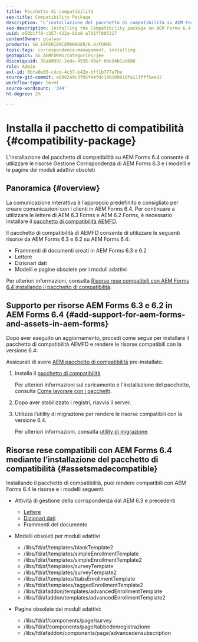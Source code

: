 ```yaml
---
title: Pacchetto di compatibilità
seo-title: Compatibility Package
description: 'L’installazione del pacchetto di compatibilità su AEM Forms 6.4 consente di utilizzare le risorse Gestione Corrispondenza di AEM Forms 6.3 e i modelli e le pagine dei moduli adattivi obsoleti '
seo-description: Installing the Compatibility package on AEM Forms 6.4 allows you to use the Correspondence Management assets from AEM Forms 6.3 and deprecated adaptive forms templates and pages
uuid: e50b1ff9-c357-422a-8da8-a791ff805317
contentOwner: gtalwar
products: SG_EXPERIENCEMANAGER/6.4/FORMS
topic-tags: correspondence-management, installing
geptopics: SG_AEMFORMS/categories/jee
discoiquuid: 38a80992-2eda-4535-89af-0de34b1a9686
role: Admin
exl-id: 0bfa0e65-c4cd-4c37-b42b-bff1b777a7be
source-git-commit: e608249c3f95f44fdc14b100910fa11ffff5ee32
workflow-type: tm+mt
source-wordcount: '344'
ht-degree: 2%

---
```


# Installa il pacchetto di compatibilità {#compatibility-package}

L’installazione del pacchetto di compatibilità su AEM Forms 6.4 consente di utilizzare le risorse Gestione Corrispondenza di AEM Forms 6.3 e i modelli e le pagine dei moduli adattivi obsoleti

## Panoramica {#overview}

La comunicazione interattiva è l’approccio predefinito e consigliato per creare comunicazioni con i clienti in AEM Forms 6.4. Per continuare a utilizzare le lettere di AEM 6.3 Forms e AEM 6.2 Forms, è necessario installare il [pacchetto di compatibilità AEMFD](https://experienceleague.adobe.com/docs/experience-manager-release-information/aem-release-updates/forms-updates/aem-forms-releases.html).

Il pacchetto di compatibilità di AEMFD consente di utilizzare le seguenti risorse da AEM Forms 6.3 e 6.2 su AEM Forms 6.4:

* Frammenti di documenti creati in AEM Forms 6.3 e 6.2
* Lettere
* Dizionari dati
* Modelli e pagine obsolete per i moduli adattivi

Per ulteriori informazioni, consulta [Risorse rese compatibili con AEM Forms 6.4 installando il pacchetto di compatibilità](/help/forms/using/compatibility-package.md#assetsmadecompatible).

## Supporto per risorse AEM Forms 6.3 e 6.2 in AEM Forms 6.4 {#add-support-for-aem-forms-and-assets-in-aem-forms}

Dopo aver eseguito un aggiornamento, procedi come segue per installare il pacchetto di compatibilità AEMFD e rendere le risorse compatibili con la versione 6.4:

Assicurati di avere [AEM pacchetto di compatibilità](/help/sites-deploying/backward-compatibility.md) pre-installato.

1. Installa il [pacchetto di compatibilità](https://experienceleague.adobe.com/docs/experience-manager-release-information/aem-release-updates/forms-updates/aem-forms-releases.html).

   Per ulteriori informazioni sul caricamento e l&#39;installazione del pacchetto, consulta [Come lavorare con i pacchetti](/help/sites-administering/package-manager.md).

1. Dopo aver stabilizzato i registri, riavvia il server.
1. Utilizza l’utility di migrazione per rendere le risorse compatibili con la versione 6.4.

   Per ulteriori informazioni, consulta [utility di migrazione](/help/forms/using/migration-utility.md).

## Risorse rese compatibili con AEM Forms 6.4 mediante l’installazione del pacchetto di compatibilità {#assetsmadecompatible}

Installando il pacchetto di compatibilità, puoi rendere compatibili con AEM Forms 6.4 le risorse e i modelli seguenti:

* Attività di gestione della corrispondenza dal AEM 6.3 e precedenti

   * [Lettere](/help/forms/using/create-letter.md)
   * [Dizionari dati](/help/forms/using/data-dictionary.md)
   * Frammenti del documento

* Modelli obsoleti per moduli adattivi

   * /libs/fd/af/templates/blankTemplate2
   * /libs/fd/af/templates/simpleEnrollmentTemplate
   * /libs/fd/af/templates/simpleEnrollmentTemplate2
   * /libs/fd/af/templates/surveyTemplate
   * /libs/fd/af/templates/surveyTemplate2
   * /libs/fd/af/templates/ttabsEnrollmentTemplate
   * /libs/fd/af/templates/taggedEnrollmentTemplate2
   * /libs/fd/afaddon/templates/advancedEnrollmentTemplate
   * /libs/fd/afaddon/templates/advancedEnrollmentTemplate2

* Pagine obsolete dei moduli adattivi:

   * /libs/fd/af/components/page/survey
   * /libs/fd/af/components/page/tabbedenregistrazione
   * /libs/fd/afaddon/components/page/advancedensubscription
